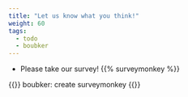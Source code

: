 ```yaml
---
title: "Let us know what you think!"
weight: 60
tags:
  - todo
  - boubker
---
```


 - Please take our survey!
   {{% surveymonkey %}}
   
{{<todo>}} boubker: create surveymonkey {{</todo>}} 
